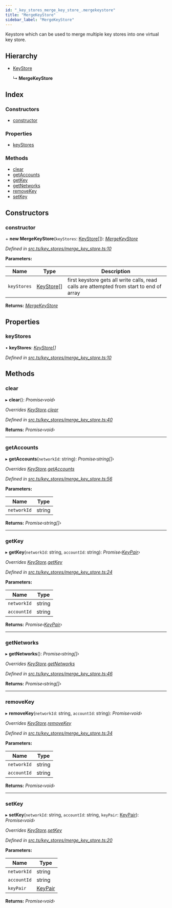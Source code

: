 ```yaml
---
id: "_key_stores_merge_key_store_.mergekeystore"
title: "MergeKeyStore"
sidebar_label: "MergeKeyStore"
---
```


Keystore which can be used to merge multiple key stores into one virtual key store.

## Hierarchy

* [KeyStore](_key_stores_keystore_.keystore.md)

  ↳ **MergeKeyStore**

## Index

### Constructors

* [constructor](_key_stores_merge_key_store_.mergekeystore.md#constructor)

### Properties

* [keyStores](_key_stores_merge_key_store_.mergekeystore.md#keystores)

### Methods

* [clear](_key_stores_merge_key_store_.mergekeystore.md#clear)
* [getAccounts](_key_stores_merge_key_store_.mergekeystore.md#getaccounts)
* [getKey](_key_stores_merge_key_store_.mergekeystore.md#getkey)
* [getNetworks](_key_stores_merge_key_store_.mergekeystore.md#getnetworks)
* [removeKey](_key_stores_merge_key_store_.mergekeystore.md#removekey)
* [setKey](_key_stores_merge_key_store_.mergekeystore.md#setkey)

## Constructors

###  constructor

\+ **new MergeKeyStore**(`keyStores`: [KeyStore](_key_stores_keystore_.keystore.md)[]): *[MergeKeyStore](_key_stores_merge_key_store_.mergekeystore.md)*

*Defined in [src.ts/key_stores/merge_key_store.ts:10](https://github.com/nearprotocol/nearlib/blob/213b318/src.ts/key_stores/merge_key_store.ts#L10)*

**Parameters:**

Name | Type | Description |
------ | ------ | ------ |
`keyStores` | [KeyStore](_key_stores_keystore_.keystore.md)[] | first keystore gets all write calls, read calls are attempted from start to end of array  |

**Returns:** *[MergeKeyStore](_key_stores_merge_key_store_.mergekeystore.md)*

## Properties

###  keyStores

• **keyStores**: *[KeyStore](_key_stores_keystore_.keystore.md)[]*

*Defined in [src.ts/key_stores/merge_key_store.ts:10](https://github.com/nearprotocol/nearlib/blob/213b318/src.ts/key_stores/merge_key_store.ts#L10)*

## Methods

###  clear

▸ **clear**(): *Promise‹void›*

*Overrides [KeyStore](_key_stores_keystore_.keystore.md).[clear](_key_stores_keystore_.keystore.md#abstract-clear)*

*Defined in [src.ts/key_stores/merge_key_store.ts:40](https://github.com/nearprotocol/nearlib/blob/213b318/src.ts/key_stores/merge_key_store.ts#L40)*

**Returns:** *Promise‹void›*

___

###  getAccounts

▸ **getAccounts**(`networkId`: string): *Promise‹string[]›*

*Overrides [KeyStore](_key_stores_keystore_.keystore.md).[getAccounts](_key_stores_keystore_.keystore.md#abstract-getaccounts)*

*Defined in [src.ts/key_stores/merge_key_store.ts:56](https://github.com/nearprotocol/nearlib/blob/213b318/src.ts/key_stores/merge_key_store.ts#L56)*

**Parameters:**

Name | Type |
------ | ------ |
`networkId` | string |

**Returns:** *Promise‹string[]›*

___

###  getKey

▸ **getKey**(`networkId`: string, `accountId`: string): *Promise‹[KeyPair](_utils_key_pair_.keypair.md)›*

*Overrides [KeyStore](_key_stores_keystore_.keystore.md).[getKey](_key_stores_keystore_.keystore.md#abstract-getkey)*

*Defined in [src.ts/key_stores/merge_key_store.ts:24](https://github.com/nearprotocol/nearlib/blob/213b318/src.ts/key_stores/merge_key_store.ts#L24)*

**Parameters:**

Name | Type |
------ | ------ |
`networkId` | string |
`accountId` | string |

**Returns:** *Promise‹[KeyPair](_utils_key_pair_.keypair.md)›*

___

###  getNetworks

▸ **getNetworks**(): *Promise‹string[]›*

*Overrides [KeyStore](_key_stores_keystore_.keystore.md).[getNetworks](_key_stores_keystore_.keystore.md#abstract-getnetworks)*

*Defined in [src.ts/key_stores/merge_key_store.ts:46](https://github.com/nearprotocol/nearlib/blob/213b318/src.ts/key_stores/merge_key_store.ts#L46)*

**Returns:** *Promise‹string[]›*

___

###  removeKey

▸ **removeKey**(`networkId`: string, `accountId`: string): *Promise‹void›*

*Overrides [KeyStore](_key_stores_keystore_.keystore.md).[removeKey](_key_stores_keystore_.keystore.md#abstract-removekey)*

*Defined in [src.ts/key_stores/merge_key_store.ts:34](https://github.com/nearprotocol/nearlib/blob/213b318/src.ts/key_stores/merge_key_store.ts#L34)*

**Parameters:**

Name | Type |
------ | ------ |
`networkId` | string |
`accountId` | string |

**Returns:** *Promise‹void›*

___

###  setKey

▸ **setKey**(`networkId`: string, `accountId`: string, `keyPair`: [KeyPair](_utils_key_pair_.keypair.md)): *Promise‹void›*

*Overrides [KeyStore](_key_stores_keystore_.keystore.md).[setKey](_key_stores_keystore_.keystore.md#abstract-setkey)*

*Defined in [src.ts/key_stores/merge_key_store.ts:20](https://github.com/nearprotocol/nearlib/blob/213b318/src.ts/key_stores/merge_key_store.ts#L20)*

**Parameters:**

Name | Type |
------ | ------ |
`networkId` | string |
`accountId` | string |
`keyPair` | [KeyPair](_utils_key_pair_.keypair.md) |

**Returns:** *Promise‹void›*
